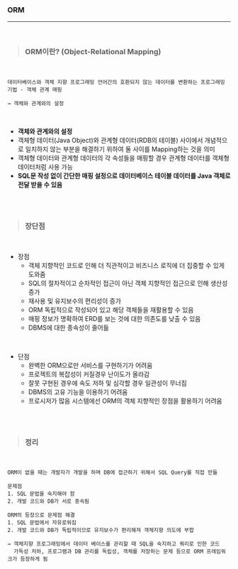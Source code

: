 ### ORM
---

<br>

>### __ORM이란? (Object-Relational Mapping)__

<br>

~~~
데이터베이스와 객체 지향 프로그래밍 언어간의 호환되지 않는 데이터를 변환하는 프로그래밍 기법 - 객체 관계 매핑

→ 객체와 관계와의 설정
~~~

<br>

- __객체와 관계와의 설정__
- 객체형 데이터(Java Object)와 관계형 데이터(RDB의 테이블) 사이에서 개념적으로 일치하지 않는 부분을 해결하기 위하여 둘 사이를 Mapping하는 것을 의미
- 객체형 데이터와 관계형 데이터의 각 속성들을 매핑할 경우 관계형 데이터를 객체형 데이터처럼 사용 가능
- __SQL문 작성 없이 간단한 매핑 설정으로 데이터베이스 테이블 데이터를 Java 객체로 전달 받을 수 있음__

<br><br>

>### __장단점__

<br>

- 장점
  - 객체 지향적인 코드로 인해 더 직관적이고 비즈니스 로직에 더 집중할 수 있게 도와줌
  - SQL의 절차적이고 순차적인 접근이 아닌 객체 지향적인 접근으로 인해 생산성 증가
  - 재사용 및 유지보수의 편리성이 증가
  - ORM 독립적으로 작성되어 있고 해당 객체들을 재활용할 수 있음
  - 매핑 정보가 명확하여 ERD를 보는 것에 대한 의존도를 낮출 수 있음
  - DBMS에 대한 종속성이 줄어듦

<br>

- 단점
  - 완벽한 ORM으로만 서비스를 구현하기가 어려움
  - 프로젝트의 복잡성이 커질경우 난이도가 올라감
  - 잘못 구현된 경우에 속도 저하 및 심각할 경우 일관성이 무너짐
  - DBMS의 고유 기능을 이용하기 어려움
  - 프로시저가 많음 시스템에선 ORM의 객체 지향적인 장점을 활용하기 어려움

<br><br>

>### __정리__

<br>

~~~
ORM이 없을 때는 개발자가 개발을 하며 DB에 접근하기 위해서 SQL Query를 직접 만듦

문제점
1. SQL 문법을 숙지해야 함
2. 개발 코드와 DB가 서로 종속됨

ORM의 등장으로 문제점 해결
1. SQL 문법에서 자유로워짐
2. 개발 코드와 DB가 독립적이므로 유지보수가 편리해져 객체지향 의도에 부합

→ 객체지향 프로그래밍에서 데이터 베이스를 관리할 때 SQL을 숙지하고 쿼리로 인한 코드
  가독성 저하, 프로그램과 DB 관리를 독립성, 객체를 저장하는 문제 등으로 ORM 프레임워크가 등장하게 됨
~~~~
